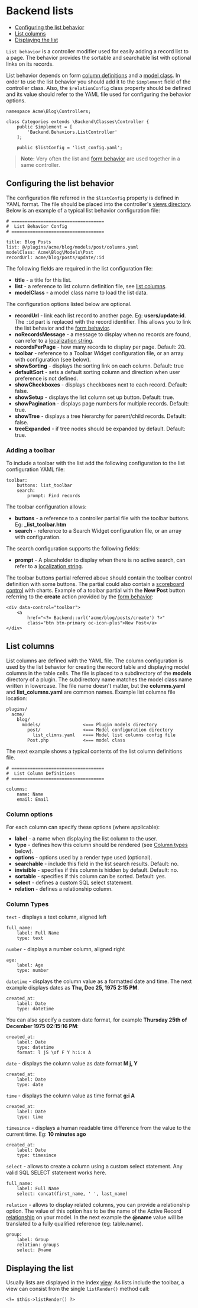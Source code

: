 # Backend lists

- [Configuring the list behavior](#configuring-list)
- [List columns](#list-columns)
- [Displaying the list](#displaying-list)

`List behavior` is a controller modifier used for easily adding a record list to a page. The behavior provides the sortable and searchable list with optional links on its records. 

List behavior depends on form [column definitions](#form-fields) and a [model class](../database/model). In order to use the list behavior you should add it to the `$implement` field of the controller class. Also, the `$relationConfig` class property should be defined and its value should refer to the YAML file used for configuring the behavior options.

    namespace Acme\Blog\Controllers;

    class Categories extends \Backend\Classes\Controller {
        public $implement = [
            'Backend.Behaviors.ListController'
        ];

        public $listConfig = 'list_config.yaml';

> **Note:** Very often the list and [form behavior](form) are used together in a same controller.

<a name="configuring-list" class="anchor" href="#configuring-list"></a>
## Configuring the list behavior

The configuration file referred in the `$listConfig` property is defined in YAML format. The file should be placed into the controller's [views directory](controllers-views-ajax/#introduction). Below is an example of a typical list behavior configuration file:

    # ===================================
    #  List Behavior Config
    # ===================================

    title: Blog Posts
    list: @/plugins/acme/blog/models/post/columns.yaml
    modelClass: Acme\Blog\Models\Post
    recordUrl: acme/blog/posts/update/:id

The following fields are required in the list configuration file:

* **title** - a title for this list.
* **list** - a reference to list column definition file, see [list columns](#list-coliumns).
* **modelClass** - a model class name to load the list data.

The configuration options listed below are optional. 

* **recordUrl** - link each list record to another page. Eg: **users/update:id**. The `:id` part is replaced with the record identifier. This allows you to link the list behavior and the [form behavior](forms).
* **noRecordsMessage** - a message to display when no records are found, can refer to a [localization string](../plugin/localization).
* **recordsPerPage** - how many records to display per page. Default: 20.
* **toolbar** - reference to a Toolbar Widget configuration file, or an array with configuration (see below).
* **showSorting** - displays the sorting link on each column. Default: true
* **defaultSort** - sets a default sorting column and direction when user preference is not defined.
* **showCheckboxes** - displays checkboxes next to each record. Default: false.
* **showSetup** - displays the list column set up button. Default: true.
* **showPagination** - displays page numbers for multiple records. Default: true.
* **showTree** - displays a tree hierarchy for parent/child records. Default: false.
* **treeExpanded** - if tree nodes should be expanded by default. Default: true.

<a name="adding-toolbar" class="anchor" href="#adding-toolbar"></a>
### Adding a toolbar

To include a toolbar with the list add the following configuration to the list configuration YAML file:

    toolbar:
        buttons: list_toolbar
        search:
            prompt: Find records

The toolbar configuration allows:

* **buttons** - a reference to a controller partial file with the toolbar buttons. Eg: **_list_toolbar.htm**
* **search** - reference to a Search Widget configuration file, or an array with configuration.

The search configuration supports the following fields:

* **prompt** - A placeholder to display when there is no active search, can refer to a [localization string](../plugin/localization).

The toolbar buttons partial referred above should contain the toolbar control definition with some buttons. The partial could also contain a [scoreboard control](controls#scoreboards) with charts. Example of a toolbar partial with the **New Post** button referring to the **create** action provided by the [form behavior](forms):

    <div data-control="toolbar">
        <a 
            href="<?= Backend::url('acme/blog/posts/create') ?>" 
            class="btn btn-primary oc-icon-plus">New Post</a>
    </div>

<a name="list-columns" class="anchor" href="#list-columns"></a>
## List columns

List columns are defined with the YAML file. The column configuration is used by the list behavior for creating the record table and displaying model columns in the table cells. The file is placed to a subdirectory of the **models** directory of a plugin. The subdirectory name matches the model class name written in lowercase. The file name doesn't matter, but the **columns.yaml** and **list_columns.yaml** are common names. Example list columns file location: 

    plugins/
      acme/
        blog/
          models/                <=== Plugin models directory
            post/                <=== Model configuration directory
              list_climns.yaml   <=== Model list columns config file
            Post.php             <=== model class


The next example shows a typical contents of the list column definitions file.

    # ===================================
    #  List Column Definitions
    # ===================================

    columns:
        name: Name
        email: Email

<a name="column-options" class="anchor" href="#column-options"></a>
### Column options

For each column can specify these options (where applicable):

* **label** - a name when displaying the list column to the user.
* **type** - defines how this column should be rendered (see [Column types](column-types) below).
* **options** - options used by a render type used (optional).
* **searchable** - include this field in the list search results. Default: no.
* **invisible** - specifies if this column is hidden by default. Default: no.
* **sortable** - specifies if this column can be sorted. Default: yes.
* **select** - defines a custom SQL select statement.
* **relation** - defines a relationship column.

<a name="column-types" class="anchor" href="#column-types"></a>
### Column Types

`text` - displays a text column, aligned left

    full_name:
        label: Full Name
        type: text

`number` - displays a number column, aligned right

    age:
        label: Age
        type: number

`datetime` - displays the column value as a formatted date and time. The next example displays dates as **Thu, Dec 25, 1975 2:15 PM**.

    created_at:
        label: Date
        type: datetime

You can also specify a custom date format, for example **Thursday 25th of December 1975 02:15:16 PM**:

    created_at:
        label: Date
        type: datetime
        format: l jS \of F Y h:i:s A

`date` - displays the column value as date format **M j, Y**

    created_at:
        label: Date
        type: date

`time` - displays the column value as time format **g:i A**

    created_at:
        label: Date
        type: time

`timesince` - displays a human readable time difference from the value to the current time. Eg: **10 minutes ago**

    created_at:
        label: Date
        type: timesince

`select` - allows to create a column using a custom select statement. Any valid SQL SELECT statement works here.

    full_name:
        label: Full Name
        select: concat(first_name, ' ', last_name)

`relation` - allows to display related columns, you can provide a relationship option. The value of this option has to be the name of the Active Record [relationship](../database/model#relationships) on your model. In the next example the **@name** value will be translated to a fully qualified reference (eg: table.name).

    group:
        label: Group
        relation: groups
        select: @name

<a name="displaying-list" class="anchor" href="#displaying-list"></a>
## Displaying the list

Usually lists are displayed in the index [view](controllers-views-ajax/#introduction). As lists include the toolbar, a view can consist from the single `listRender()` method call:

    <?= $this->listRender() ?>